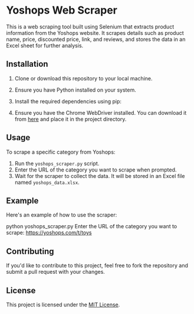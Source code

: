 # Yoshops Web Scraper

This is a web scraping tool built using Selenium that extracts product information from the Yoshops website. It scrapes details such as product name, price, discounted price, link, and reviews, and stores the data in an Excel sheet for further analysis.

## Installation

1. Clone or download this repository to your local machine.
2. Ensure you have Python installed on your system.
3. Install the required dependencies using pip:


4. Ensure you have the Chrome WebDriver installed. You can download it from [here](https://chromedriver.chromium.org/downloads) and place it in the project directory.

## Usage

To scrape a specific category from Yoshops:

1. Run the `yoshops_scraper.py` script.
2. Enter the URL of the category you want to scrape when prompted.
3. Wait for the scraper to collect the data. It will be stored in an Excel file named `yoshops_data.xlsx`.

## Example

Here's an example of how to use the scraper:

python yoshops_scraper.py
Enter the URL of the category you want to scrape: https://yoshops.com/t/toys

## Contributing

If you'd like to contribute to this project, feel free to fork the repository and submit a pull request with your changes.

## License

This project is licensed under the [MIT License](LICENSE).
